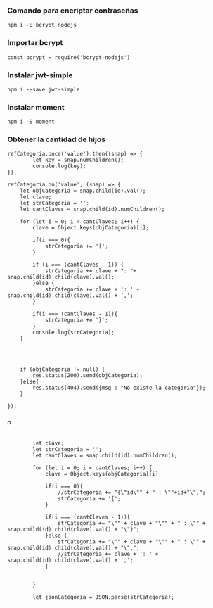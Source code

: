 ### Comando para encriptar contraseñas
```
npm i -S bcrypt-nodejs
```

### Importar bcrypt
```
const bcrypt = require('bcrypt-nodejs')
```

### Instalar jwt-simple
```
npm i --save jwt-simple
```

### Instalar moment
```
npm i -S moment
```

### Obtener la cantidad de hijos
```
refCategoria.once('value').then((snap) => {
		let key = snap.numChildren();
		console.log(key);
});
```




	refCategoria.on('value', (snap) => {
		let objCategoria = snap.child(id).val();
		let clave;
		let strCategoria = '';
		let cantClaves = snap.child(id).numChildren();
		
		for (let i = 0; i < cantClaves; i++) {
			clave = Object.keys(objCategoria)[i];

			if(i === 0){
				strCategoria += '{';
			}

			if (i === (cantClaves - 1)) {
				strCategoria += clave + ": "+ snap.child(id).child(clave).val();
			}else {
				strCategoria += clave + ': ' + snap.child(id).child(clave).val() + ',';
			}

			if(i === (cantClaves - 1)){
				strCategoria += '}';
			}
			console.log(strCategoria);
		}

		


		if (objCategoria != null) {
			res.status(200).send(objCategoria);
		}else{
			res.status(404).send({msg : "No existe la categoria"});
		}
		
	});


###### a
			let clave;
			let strCategoria = '';
			let cantClaves = snap.child(id).numChildren();
			
			for (let i = 0; i < cantClaves; i++) {
				clave = Object.keys(objCategoria)[i];

				if(i === 0){
					//strCategoria += "{\"id\"" + " : \""+id+"\",";
					strCategoria += '{';
				}

				if(i === (cantClaves - 1)){
					strCategoria += "\"" + clave + "\"" + " : \"" + snap.child(id).child(clave).val() + "\"}";
				}else {
					strCategoria += "\"" + clave + "\"" + " : \"" + snap.child(id).child(clave).val() + "\",";
					//strCategoria += clave + ': ' + snap.child(id).child(clave).val() + ',';
				}

				
			}

			let jsonCategoria = JSON.parse(strCategoria);